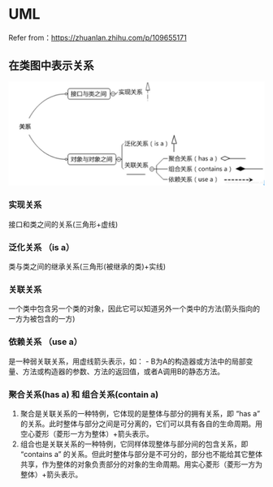 # UML
Refer from：https://zhuanlan.zhihu.com/p/109655171

## 在类图中表示关系
![关系](assets/uml.jpeg)

### 实现关系
接口和类之间的关系(三角形+虚线)

### 泛化关系 （is a）
类与类之间的继承关系(三角形(被继承的类)+实线)

### 关联关系
一个类中包含另一个类的对象，因此它可以知道另外一个类中的方法(箭头指向的一方为被包含的一方)

### 依赖关系 （use a）
是一种弱关联关系，用虚线箭头表示，如：
    - B为A的构造器或方法中的局部变量、方法或构造器的参数、方法的返回值，或者A调用B的静态方法。

### 聚合关系(has a) 和 组合关系(contain a)
1. 聚合是关联关系的一种特例，它体现的是整体与部分的拥有关系，即 “has a” 的关系。此时整体与部分之间是可分离的，它们可以具有各自的生命周期。用空心菱形（菱形一方为整体）+箭头表示。
2. 组合也是关联关系的一种特例，它同样体现整体与部分间的包含关系，即 “contains a” 的关系。但此时整体与部分是不可分的，部分也不能给其它整体共享，作为整体的对象负责部分的对象的生命周期。用实心菱形（菱形一方为整体）+箭头表示。
